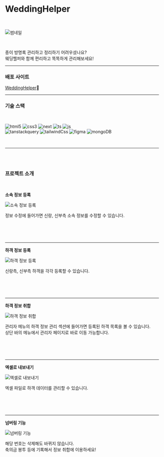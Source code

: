 # WeddingHelper

<br>

<div>
  

![썸네일](https://github.com/user-attachments/assets/0262d6e8-5831-4b05-91e6-0fabe5a3e1e2)


</div>

<br>

종이 방명록 관리하고 정리하기 어려우셨나요? <br>
웨딩헬퍼와 함께 편리하고 똑똑하게 관리해보세요!

- - -

<div>
  
<h3>배포 사이트</h3>

[WeddingHelper](https://weddinghelper.vercel.app/)🔗

</div>

- - -

<h3>기술 스택</h3>
<br/>

![html5](https://img.shields.io/badge/html5-E34F26?style=for-the-badge&logo=html5&logoColor=black) 
![css3](https://img.shields.io/badge/css3-1572B6?style=for-the-badge&logo=css3&logoColor=black) 
![next](https://img.shields.io/badge/Next.js-ffffff?style=for-the-badge&logo=next.js&logoColor=black) 
![ts](https://img.shields.io/badge/TypeScript-007ACC?style=for-the-badge&logo=typescript&logoColor=white) 
![js](https://img.shields.io/badge/JavaScript-F7DF1E?style=for-the-badge&logo=javaScript&logoColor=black)
<br/>
![tanstackquery](https://img.shields.io/badge/tanstackquery-20232A?style=for-the-badge&logo=tanstackquery&logoColor=white) 
![tailwindCss](https://img.shields.io/badge/Tailwind_CSS-38B2AC?style=for-the-badge&logo=tailwind-css&logoColor=white)
![figma](https://img.shields.io/badge/figma-F24E1E?style=for-the-badge&logo=figma&logoColor=black)
![mongoDB](https://img.shields.io/badge/MongoDB-4EA94B?style=for-the-badge&logo=mongodb&logoColor=white)

<br/>

- - -

<br>
<br>

<h3>프로젝트 소개</h3>

<br>

**소속 정보 등록**

![소속 정보 등록](https://github.com/user-attachments/assets/33ddb0aa-8626-4816-bd6b-eef4909b350b)

<p>정보 수정에 들어가면 신랑, 신부측 소속 정보를 수정할 수 있습니다.<p>


<br>
<br>
<br>

<div>
  
- - -
  
**하객 정보 등록**
  
![하객 정보 등록](https://github.com/user-attachments/assets/f4dfd2db-dfdd-4c9e-8cde-019700c193d7)


<p>신랑측, 신부측 하객을 각각 등록할 수 있습니다.</p>


<br>
<br>
<br>

- - -

**하객 정보 취합**

![하객 정보 취합](https://github.com/user-attachments/assets/efc42a98-18c7-4d3f-85e7-cc3385e4c417)


<p>관리자 메뉴의 하객 정보 관리 섹션에 들어가면 등록된 하객 목록을 볼 수 있습니다. <br>상단 바의 메뉴에서 관리자 페이지로 바로 이동 가능합니다.</p>


<br>
<br>
<br>

- - -

**엑셀로 내보내기**

![엑셀로 내보내기](https://github.com/user-attachments/assets/33df5d56-863a-440d-9a76-d4df5db0f4e5)

<p>엑셀 파일로 하객 데이터를 관리할 수 있습니다.</p>

<br>
<br>
<br>

- - -

**넘버링 기능**

![넘버링 기능](https://github.com/user-attachments/assets/e70ddd36-257d-4bbf-aba4-e31142328a46)

<p>해당 번호는 삭제해도 바뀌지 않습니다. <br>축의금 봉투 등에 기록해서 정보 취합에 이용하세요!</p>


<br>
<br>
<br>
